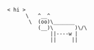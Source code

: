 
    < hi >
          \   ^__^
           \  (oo)\_______
              (__)\       )\/\
                  ||----w |
                  ||     ||
